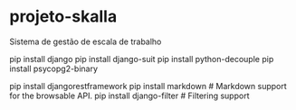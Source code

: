 # projeto-skalla
Sistema de gestão de escala de trabalho

pip install django
pip install django-suit
pip install python-decouple
pip install psycopg2-binary

pip install djangorestframework
pip install markdown       # Markdown support for the browsable API.
pip install django-filter  # Filtering support
